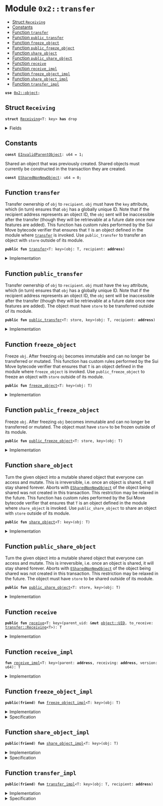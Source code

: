 
<a name="0x2_transfer"></a>

# Module `0x2::transfer`



-  [Struct `Receiving`](#0x2_transfer_Receiving)
-  [Constants](#@Constants_0)
-  [Function `transfer`](#0x2_transfer_transfer)
-  [Function `public_transfer`](#0x2_transfer_public_transfer)
-  [Function `freeze_object`](#0x2_transfer_freeze_object)
-  [Function `public_freeze_object`](#0x2_transfer_public_freeze_object)
-  [Function `share_object`](#0x2_transfer_share_object)
-  [Function `public_share_object`](#0x2_transfer_public_share_object)
-  [Function `receive`](#0x2_transfer_receive)
-  [Function `receive_impl`](#0x2_transfer_receive_impl)
-  [Function `freeze_object_impl`](#0x2_transfer_freeze_object_impl)
-  [Function `share_object_impl`](#0x2_transfer_share_object_impl)
-  [Function `transfer_impl`](#0x2_transfer_transfer_impl)


<pre><code><b>use</b> <a href="object.md#0x2_object">0x2::object</a>;
</code></pre>



<a name="0x2_transfer_Receiving"></a>

## Struct `Receiving`



<pre><code><b>struct</b> <a href="transfer.md#0x2_transfer_Receiving">Receiving</a>&lt;T: key&gt; <b>has</b> drop
</code></pre>



<details>
<summary>Fields</summary>


<dl>
<dt>
<code>parent: <a href="object.md#0x2_object_ID">object::ID</a></code>
</dt>
<dd>

</dd>
<dt>
<code>receiving: <a href="object.md#0x2_object_ID">object::ID</a></code>
</dt>
<dd>

</dd>
<dt>
<code>version: u64</code>
</dt>
<dd>

</dd>
</dl>


</details>

<a name="@Constants_0"></a>

## Constants


<a name="0x2_transfer_EInvalidParentObject"></a>



<pre><code><b>const</b> <a href="transfer.md#0x2_transfer_EInvalidParentObject">EInvalidParentObject</a>: u64 = 1;
</code></pre>



<a name="0x2_transfer_ESharedNonNewObject"></a>

Shared an object that was previously created. Shared objects must currently
be constructed in the transaction they are created.


<pre><code><b>const</b> <a href="transfer.md#0x2_transfer_ESharedNonNewObject">ESharedNonNewObject</a>: u64 = 0;
</code></pre>



<a name="0x2_transfer_transfer"></a>

## Function `transfer`

Transfer ownership of <code>obj</code> to <code>recipient</code>. <code>obj</code> must have the <code>key</code> attribute,
which (in turn) ensures that <code>obj</code> has a globally unique ID. Note that if the recipient
address represents an object ID, the <code>obj</code> sent will be inaccessible after the transfer
(though they will be retrievable at a future date once new features are added).
This function has custom rules performed by the Sui Move bytecode verifier that ensures
that <code>T</code> is an object defined in the module where <code><a href="transfer.md#0x2_transfer">transfer</a></code> is invoked. Use
<code>public_transfer</code> to transfer an object with <code>store</code> outside of its module.


<pre><code><b>public</b> <b>fun</b> <a href="transfer.md#0x2_transfer">transfer</a>&lt;T: key&gt;(obj: T, recipient: <b>address</b>)
</code></pre>



<details>
<summary>Implementation</summary>


<pre><code><b>public</b> <b>fun</b> <a href="transfer.md#0x2_transfer">transfer</a>&lt;T: key&gt;(obj: T, recipient: <b>address</b>) {
    <a href="transfer.md#0x2_transfer_transfer_impl">transfer_impl</a>(obj, recipient)
}
</code></pre>



</details>

<a name="0x2_transfer_public_transfer"></a>

## Function `public_transfer`

Transfer ownership of <code>obj</code> to <code>recipient</code>. <code>obj</code> must have the <code>key</code> attribute,
which (in turn) ensures that <code>obj</code> has a globally unique ID. Note that if the recipient
address represents an object ID, the <code>obj</code> sent will be inaccessible after the transfer
(though they will be retrievable at a future date once new features are added).
The object must have <code>store</code> to be transferred outside of its module.


<pre><code><b>public</b> <b>fun</b> <a href="transfer.md#0x2_transfer_public_transfer">public_transfer</a>&lt;T: store, key&gt;(obj: T, recipient: <b>address</b>)
</code></pre>



<details>
<summary>Implementation</summary>


<pre><code><b>public</b> <b>fun</b> <a href="transfer.md#0x2_transfer_public_transfer">public_transfer</a>&lt;T: key + store&gt;(obj: T, recipient: <b>address</b>) {
    <a href="transfer.md#0x2_transfer_transfer_impl">transfer_impl</a>(obj, recipient)
}
</code></pre>



</details>

<a name="0x2_transfer_freeze_object"></a>

## Function `freeze_object`

Freeze <code>obj</code>. After freezing <code>obj</code> becomes immutable and can no longer be transferred or
mutated.
This function has custom rules performed by the Sui Move bytecode verifier that ensures
that <code>T</code> is an object defined in the module where <code>freeze_object</code> is invoked. Use
<code>public_freeze_object</code> to freeze an object with <code>store</code> outside of its module.


<pre><code><b>public</b> <b>fun</b> <a href="transfer.md#0x2_transfer_freeze_object">freeze_object</a>&lt;T: key&gt;(obj: T)
</code></pre>



<details>
<summary>Implementation</summary>


<pre><code><b>public</b> <b>fun</b> <a href="transfer.md#0x2_transfer_freeze_object">freeze_object</a>&lt;T: key&gt;(obj: T) {
    <a href="transfer.md#0x2_transfer_freeze_object_impl">freeze_object_impl</a>(obj)
}
</code></pre>



</details>

<a name="0x2_transfer_public_freeze_object"></a>

## Function `public_freeze_object`

Freeze <code>obj</code>. After freezing <code>obj</code> becomes immutable and can no longer be transferred or
mutated.
The object must have <code>store</code> to be frozen outside of its module.


<pre><code><b>public</b> <b>fun</b> <a href="transfer.md#0x2_transfer_public_freeze_object">public_freeze_object</a>&lt;T: store, key&gt;(obj: T)
</code></pre>



<details>
<summary>Implementation</summary>


<pre><code><b>public</b> <b>fun</b> <a href="transfer.md#0x2_transfer_public_freeze_object">public_freeze_object</a>&lt;T: key + store&gt;(obj: T) {
    <a href="transfer.md#0x2_transfer_freeze_object_impl">freeze_object_impl</a>(obj)
}
</code></pre>



</details>

<a name="0x2_transfer_share_object"></a>

## Function `share_object`

Turn the given object into a mutable shared object that everyone can access and mutate.
This is irreversible, i.e. once an object is shared, it will stay shared forever.
Aborts with <code><a href="transfer.md#0x2_transfer_ESharedNonNewObject">ESharedNonNewObject</a></code> of the object being shared was not created in this
transaction. This restriction may be relaxed in the future.
This function has custom rules performed by the Sui Move bytecode verifier that ensures
that <code>T</code> is an object defined in the module where <code>share_object</code> is invoked. Use
<code>public_share_object</code> to share an object with <code>store</code> outside of its module.


<pre><code><b>public</b> <b>fun</b> <a href="transfer.md#0x2_transfer_share_object">share_object</a>&lt;T: key&gt;(obj: T)
</code></pre>



<details>
<summary>Implementation</summary>


<pre><code><b>public</b> <b>fun</b> <a href="transfer.md#0x2_transfer_share_object">share_object</a>&lt;T: key&gt;(obj: T) {
    <a href="transfer.md#0x2_transfer_share_object_impl">share_object_impl</a>(obj)
}
</code></pre>



</details>

<a name="0x2_transfer_public_share_object"></a>

## Function `public_share_object`

Turn the given object into a mutable shared object that everyone can access and mutate.
This is irreversible, i.e. once an object is shared, it will stay shared forever.
Aborts with <code><a href="transfer.md#0x2_transfer_ESharedNonNewObject">ESharedNonNewObject</a></code> of the object being shared was not created in this
transaction. This restriction may be relaxed in the future.
The object must have <code>store</code> to be shared outside of its module.


<pre><code><b>public</b> <b>fun</b> <a href="transfer.md#0x2_transfer_public_share_object">public_share_object</a>&lt;T: store, key&gt;(obj: T)
</code></pre>



<details>
<summary>Implementation</summary>


<pre><code><b>public</b> <b>fun</b> <a href="transfer.md#0x2_transfer_public_share_object">public_share_object</a>&lt;T: key + store&gt;(obj: T) {
    <a href="transfer.md#0x2_transfer_share_object_impl">share_object_impl</a>(obj)
}
</code></pre>



</details>

<a name="0x2_transfer_receive"></a>

## Function `receive`



<pre><code><b>public</b> <b>fun</b> <a href="transfer.md#0x2_transfer_receive">receive</a>&lt;T: key&gt;(parent_uid: &<b>mut</b> <a href="object.md#0x2_object_UID">object::UID</a>, to_receive: <a href="transfer.md#0x2_transfer_Receiving">transfer::Receiving</a>&lt;T&gt;): T
</code></pre>



<details>
<summary>Implementation</summary>


<pre><code><b>public</b> <b>fun</b> <a href="transfer.md#0x2_transfer_receive">receive</a>&lt;T: key&gt;(parent_uid: &<b>mut</b> UID, to_receive: <a href="transfer.md#0x2_transfer_Receiving">Receiving</a>&lt;T&gt;): T {
    <b>let</b> <a href="transfer.md#0x2_transfer_Receiving">Receiving</a> {
        parent,
        receiving,
        version,
    } = to_receive;
    <b>assert</b>!(<a href="object.md#0x2_object_uid_to_inner">object::uid_to_inner</a>(parent_uid) == parent, <a href="transfer.md#0x2_transfer_EInvalidParentObject">EInvalidParentObject</a>);
    <a href="transfer.md#0x2_transfer_receive_impl">receive_impl</a>(<a href="object.md#0x2_object_id_to_address">object::id_to_address</a>(&parent), <a href="object.md#0x2_object_id_to_address">object::id_to_address</a>(&receiving), version)
}
</code></pre>



</details>

<a name="0x2_transfer_receive_impl"></a>

## Function `receive_impl`



<pre><code><b>fun</b> <a href="transfer.md#0x2_transfer_receive_impl">receive_impl</a>&lt;T: key&gt;(parent: <b>address</b>, receiving: <b>address</b>, version: u64): T
</code></pre>



<details>
<summary>Implementation</summary>


<pre><code><b>native</b> <b>fun</b> <a href="transfer.md#0x2_transfer_receive_impl">receive_impl</a>&lt;T: key&gt;(parent: <b>address</b>, receiving: <b>address</b>, version: u64): T;
</code></pre>



</details>

<a name="0x2_transfer_freeze_object_impl"></a>

## Function `freeze_object_impl`



<pre><code><b>public</b>(<b>friend</b>) <b>fun</b> <a href="transfer.md#0x2_transfer_freeze_object_impl">freeze_object_impl</a>&lt;T: key&gt;(obj: T)
</code></pre>



<details>
<summary>Implementation</summary>


<pre><code><b>public</b>(<b>friend</b>) <b>native</b> <b>fun</b> <a href="transfer.md#0x2_transfer_freeze_object_impl">freeze_object_impl</a>&lt;T: key&gt;(obj: T);
</code></pre>



</details>

<details>
<summary>Specification</summary>



<pre><code><b>pragma</b> opaque;
<b>aborts_if</b> [abstract] <b>false</b>;
<b>modifies</b> [abstract] <b>global</b>&lt;<a href="object.md#0x2_object_Ownership">object::Ownership</a>&gt;(<a href="object.md#0x2_object_id">object::id</a>(obj).bytes);
<b>ensures</b> [abstract] <b>exists</b>&lt;<a href="object.md#0x2_object_Ownership">object::Ownership</a>&gt;(<a href="object.md#0x2_object_id">object::id</a>(obj).bytes);
<b>ensures</b> [abstract] <b>global</b>&lt;<a href="object.md#0x2_object_Ownership">object::Ownership</a>&gt;(<a href="object.md#0x2_object_id">object::id</a>(obj).bytes).status == <a href="prover.md#0x2_prover_IMMUTABLE">prover::IMMUTABLE</a>;
</code></pre>



</details>

<a name="0x2_transfer_share_object_impl"></a>

## Function `share_object_impl`



<pre><code><b>public</b>(<b>friend</b>) <b>fun</b> <a href="transfer.md#0x2_transfer_share_object_impl">share_object_impl</a>&lt;T: key&gt;(obj: T)
</code></pre>



<details>
<summary>Implementation</summary>


<pre><code><b>public</b>(<b>friend</b>) <b>native</b> <b>fun</b> <a href="transfer.md#0x2_transfer_share_object_impl">share_object_impl</a>&lt;T: key&gt;(obj: T);
</code></pre>



</details>

<details>
<summary>Specification</summary>



<pre><code><b>pragma</b> opaque;
<b>aborts_if</b> [abstract] sui::prover::owned(obj);
<b>modifies</b> [abstract] <b>global</b>&lt;<a href="object.md#0x2_object_Ownership">object::Ownership</a>&gt;(<a href="object.md#0x2_object_id">object::id</a>(obj).bytes);
<b>ensures</b> [abstract] <b>exists</b>&lt;<a href="object.md#0x2_object_Ownership">object::Ownership</a>&gt;(<a href="object.md#0x2_object_id">object::id</a>(obj).bytes);
<b>ensures</b> [abstract] <b>global</b>&lt;<a href="object.md#0x2_object_Ownership">object::Ownership</a>&gt;(<a href="object.md#0x2_object_id">object::id</a>(obj).bytes).status == <a href="prover.md#0x2_prover_SHARED">prover::SHARED</a>;
</code></pre>



</details>

<a name="0x2_transfer_transfer_impl"></a>

## Function `transfer_impl`



<pre><code><b>public</b>(<b>friend</b>) <b>fun</b> <a href="transfer.md#0x2_transfer_transfer_impl">transfer_impl</a>&lt;T: key&gt;(obj: T, recipient: <b>address</b>)
</code></pre>



<details>
<summary>Implementation</summary>


<pre><code><b>public</b>(<b>friend</b>) <b>native</b> <b>fun</b> <a href="transfer.md#0x2_transfer_transfer_impl">transfer_impl</a>&lt;T: key&gt;(obj: T, recipient: <b>address</b>);
</code></pre>



</details>

<details>
<summary>Specification</summary>



<pre><code><b>pragma</b> opaque;
<b>aborts_if</b> [abstract] <b>false</b>;
<b>modifies</b> [abstract] <b>global</b>&lt;<a href="object.md#0x2_object_Ownership">object::Ownership</a>&gt;(<a href="object.md#0x2_object_id">object::id</a>(obj).bytes);
<b>ensures</b> [abstract] <b>exists</b>&lt;<a href="object.md#0x2_object_Ownership">object::Ownership</a>&gt;(<a href="object.md#0x2_object_id">object::id</a>(obj).bytes);
<b>ensures</b> [abstract] <b>global</b>&lt;<a href="object.md#0x2_object_Ownership">object::Ownership</a>&gt;(<a href="object.md#0x2_object_id">object::id</a>(obj).bytes).owner == recipient;
<b>ensures</b> [abstract] <b>global</b>&lt;<a href="object.md#0x2_object_Ownership">object::Ownership</a>&gt;(<a href="object.md#0x2_object_id">object::id</a>(obj).bytes).status == <a href="prover.md#0x2_prover_OWNED">prover::OWNED</a>;
</code></pre>



</details>
